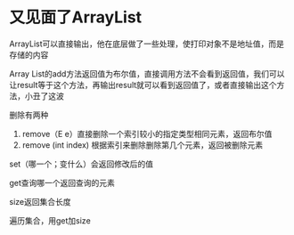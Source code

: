 # 又见面了ArrayList

ArrayList可以直接输出，他在底层做了一些处理，使打印对象不是地址值，而是存储的内容

Array List的add方法返回值为布尔值，直接调用方法不会看到返回值，我们可以让result等于这个方法，再输出result就可以看到返回值了，或者直接输出这个方法，小丑了这波

删除有两种

1. remove（E e）直接删除一个索引较小的指定类型相同元素，返回布尔值
2. remove (int index) 根据索引来删除删除第几个元素，返回被删除元素 

set（哪一个；变什么）会返回修改后的值

get查询哪一个返回查询的元素

size返回集合长度

遍历集合，用get加size